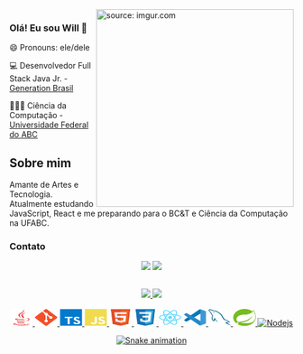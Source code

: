 <img align=right height="350em"  width="350"  src="https://i.imgur.com/1gBMtU4.png" title="source: imgur.com" />

### Olá! Eu sou Will 👋


😄 Pronouns: ele/dele 


💻 Desenvolvedor Full Stack Java Jr. - [Generation Brasil](https://brazil.generation.org/) 


👨🏻‍💻 Ciência da Computação - [Universidade Federal do ABC](https://www.ufabc.edu.br/)
  


## Sobre mim
Amante de Artes e Tecnologia. Atualmente estudando JavaScript, React e me preparando para o BC&T e Ciência da Computação na UFABC.
### Contato
  
 <div align="center"> 
  <a href="https://www.linkedin.com/in/willfdasilva/" target="_blank"><img src="https://img.shields.io/badge/-LinkedIn-%230077B5?style=for-the-badge&logo=linkedin&logoColor=white" target="_blank"></a> <a href = "mailto:willferreiradasilva23@gmail.com" target="_blank"><img src="https://img.shields.io/badge/Gmail-D14836?style=for-the-badge&logo=gmail&logoColor=white" target="_blank"> 
  
</div>
  
##
<div align="center">
  <a href="https://github.com/willjpg" >
  <img height="145em"  src="https://github-readme-stats.vercel.app/api?username=willjpg&show_icons=true&theme=gruvbox&include_all_commits=true&hide_border=true&layout=compact&hide=issues,contribs&bg_color=00000000"/>
  <img height="160em"  src="https://github-readme-stats.vercel.app/api/top-langs/?username=willjpg&layout=compact&langs_count=7&hide_border=true&theme=gruvbox&bg_color=00000000&langs_count=6"/>
  
</div>
  <br>
  <div align="center" padding="30">
    <img alt="Java" height="30" width="40" src="https://raw.githubusercontent.com/devicons/devicon/master/icons/java/java-plain.svg">
    <img alt="Git" height="30" width="40" src="https://raw.githubusercontent.com/devicons/devicon/master/icons/git/git-original.svg">
    <img alt="Ts" height="30" width="40" src="https://raw.githubusercontent.com/devicons/devicon/master/icons/typescript/typescript-plain.svg">
    <img alt="Js" height="30" width="40" src="https://raw.githubusercontent.com/devicons/devicon/master/icons/javascript/javascript-plain.svg">
    <img alt="HTML" height="30" width="40" src="https://raw.githubusercontent.com/devicons/devicon/master/icons/html5/html5-original.svg">
    <img alt="CSS" height="30" width="40" src="https://raw.githubusercontent.com/devicons/devicon/master/icons/css3/css3-original.svg">
    <img alt="React" height="30" width="40" src="https://raw.githubusercontent.com/devicons/devicon/master/icons/react/react-original.svg">
    <img alt="VScode" height="30" width="40" src="https://raw.githubusercontent.com/devicons/devicon/master/icons/vscode/vscode-original.svg">
    <img alt="MySQL" height="30" width="40" src="https://raw.githubusercontent.com/devicons/devicon/master/icons/mysql/mysql-plain.svg">
    <img alt="Spring" height="30" width="40" src="https://raw.githubusercontent.com/devicons/devicon/master/icons/spring/spring-original.svg">
    <img alt="Nodejs" height="30" width="40" src="https://cdn.worldvectorlogo.com/logos/nodejs-icon.svg">
</div>
<div align="center">                                                                                                                                             
                                                                                                                                             
  ![Snake animation](https://github.com/willjpg/willjpg/blob/output/github-contribution-grid-snake.svg)
 
</div>  
   
  ##
   

